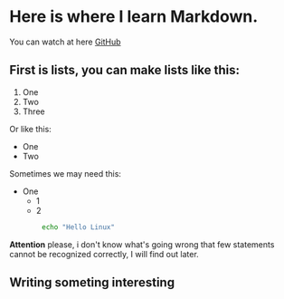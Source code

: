 # Here is where I learn Markdown.

 You can watch at here [GitHub](https://github.com/WJHPrince/Markdown)

## First is lists, you can make lists like this:

1. One
2. Two
3. Three

Or like this: 

* One
* Two

Sometimes we may need this:

*   One
    *   1
    *   2

```sh
        echo "Hello Linux"
```

**Attention** please, i don't know what's going wrong that few statements cannot be recognized correctly, I will find out later.

## Writing someting interesting


